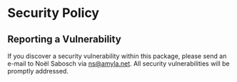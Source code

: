 # Security Policy

<!--  ## Supported Versions

Use this section to tell people about which versions of your project are
currently being supported with security updates.

| Version | Supported          |
| ------- | ------------------ |
| 5.1.x   | :white_check_mark: |
| 5.0.x   | :x:                |
| 4.0.x   | :white_check_mark: |
| < 4.0   | :x:                |
-->
## Reporting a Vulnerability

If you discover a security vulnerability within this package, please send an e-mail to Noël Sabosch via ns@amyla.net. All security vulnerabilities will be promptly addressed.

